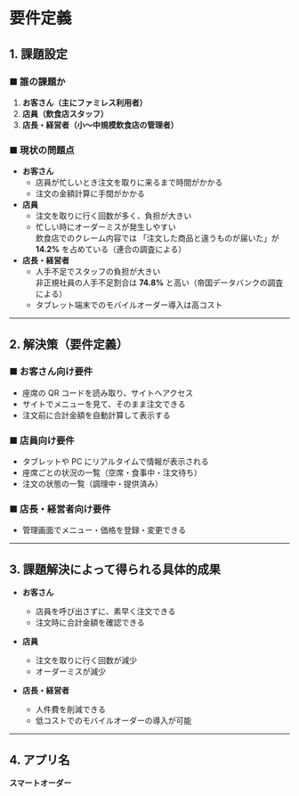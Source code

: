 # 要件定義

## 1. 課題設定

### ■ 誰の課題か

1. **お客さん（主にファミレス利用者）**
2. **店員（飲食店スタッフ）**
3. **店長・経営者（小〜中規模飲食店の管理者）**

### ■ 現状の問題点

- **お客さん**
  - 店員が忙しいとき注文を取りに来るまで時間がかかる
  - 注文の金額計算に手間がかかる
- **店員**
  - 注文を取りに行く回数が多く、負担が大きい
  - 忙しい時にオーダーミスが発生しやすい  
    飲食店でのクレーム内容では 「注文した商品と違うものが届いた」が **14.2%** を占めている（連合の調査による）
- **店長・経営者**
  - 人手不足でスタッフの負担が大きい  
    非正規社員の人手不足割合は **74.8%** と高い（帝国データバンクの調査による）
  - タブレット端末でのモバイルオーダー導入は高コスト

---

## 2. 解決策（要件定義）

### ■ お客さん向け要件

- 座席の QR コードを読み取り、サイトへアクセス
- サイトでメニューを見て、そのまま注文できる
- 注文前に合計金額を自動計算して表示する

### ■ 店員向け要件

- タブレットや PC にリアルタイムで情報が表示される
- 座席ごとの状況の一覧（空席・食事中・注文待ち）
- 注文の状態の一覧（調理中・提供済み）

### ■ 店長・経営者向け要件

- 管理画面でメニュー・価格を登録・変更できる

---

## 3. 課題解決によって得られる具体的成果

- **お客さん**

  - 店員を呼び出さずに、素早く注文できる
  - 注文時に合計金額を確認できる

- **店員**

  - 注文を取りに行く回数が減少
  - オーダーミスが減少

- **店長・経営者**
  - 人件費を削減できる
  - 低コストでのモバイルオーダーの導入が可能

---

## 4. アプリ名

**スマートオーダー**
